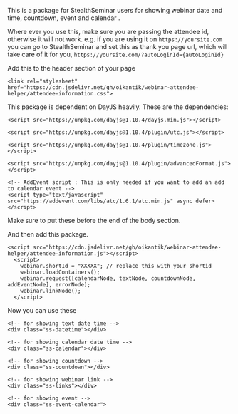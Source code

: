 This is a package for StealthSeminar users for showing webinar date and time, countdown, event and calendar .

Where ever you use this, make sure you are passing the attendee id, otherwise it will not work. e.g. if you are using it on `https://yoursite.com` you can go to StealthSeminar and set this as thank you page url, which will take care of it for you, `https://yoursite.com/?autoLoginId={autoLoginId}`

Add this to the header section of your page

```
<link rel="stylesheet" href="https://cdn.jsdelivr.net/gh/oikantik/webinar-attendee-helper/attendee-information.css">
```

This package is dependent on DayJS heavily. These are the dependencies:

```
<script src="https://unpkg.com/dayjs@1.10.4/dayjs.min.js"></script>

<script src="https://unpkg.com/dayjs@1.10.4/plugin/utc.js"></script>

<script src="https://unpkg.com/dayjs@1.10.4/plugin/timezone.js"></script>

<script src="https://unpkg.com/dayjs@1.10.4/plugin/advancedFormat.js"></script>

<!-- AddEvent script : This is only needed if you want to add an add to calendar event -->
<script type="text/javascript" src="https://addevent.com/libs/atc/1.6.1/atc.min.js" async defer></script>
```

Make sure to put these before the end of the body section.

And then add this package.

```
<script src="https://cdn.jsdelivr.net/gh/oikantik/webinar-attendee-helper/attendee-information.js"></script>
  <script>
    webinar.shortId = "XXXXX"; // replace this with your shortid
    webinar.loadContainers();
    webinar.request([calendarNode, textNode, countdownNode, addEventNode], errorNode);
    webinar.linkNode();
  </script>
```

Now you can use these
```
<!-- for showing text date time -->
<div class="ss-datetime"></div>

<!-- for showing calendar date time -->
<div class="ss-calendar"></div>

<!-- for showing countdown -->
<div class="ss-countdown"></div>

<!-- for showing webinar link -->
<div class="ss-links"></div>

<!-- for showing event -->
<div class="ss-event-calendar">
```
